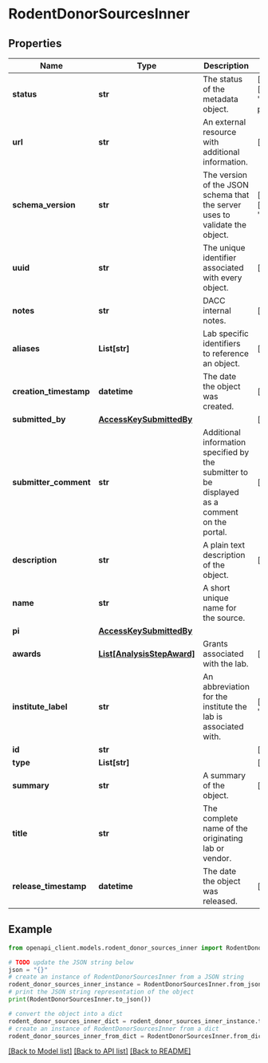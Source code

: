 # RodentDonorSourcesInner


## Properties

Name | Type | Description | Notes
------------ | ------------- | ------------- | -------------
**status** | **str** | The status of the metadata object. | [optional] [default to 'in progress']
**url** | **str** | An external resource with additional information. | [optional] 
**schema_version** | **str** | The version of the JSON schema that the server uses to validate the object. | [optional] [default to '4']
**uuid** | **str** | The unique identifier associated with every object. | [optional] 
**notes** | **str** | DACC internal notes. | [optional] 
**aliases** | **List[str]** | Lab specific identifiers to reference an object. | [optional] 
**creation_timestamp** | **datetime** | The date the object was created. | [optional] 
**submitted_by** | [**AccessKeySubmittedBy**](AccessKeySubmittedBy.md) |  | [optional] 
**submitter_comment** | **str** | Additional information specified by the submitter to be displayed as a comment on the portal. | [optional] 
**description** | **str** | A plain text description of the object. | [optional] 
**name** | **str** | A short unique name for the source. | 
**pi** | [**AccessKeySubmittedBy**](AccessKeySubmittedBy.md) |  | 
**awards** | [**List[AnalysisStepAward]**](AnalysisStepAward.md) | Grants associated with the lab. | [optional] 
**institute_label** | **str** | An abbreviation for the institute the lab is associated with. | [default to '']
**id** | **str** |  | [optional] 
**type** | **List[str]** |  | [optional] 
**summary** | **str** | A summary of the object. | [optional] 
**title** | **str** | The complete name of the originating lab or vendor. | 
**release_timestamp** | **datetime** | The date the object was released. | [optional] 

## Example

```python
from openapi_client.models.rodent_donor_sources_inner import RodentDonorSourcesInner

# TODO update the JSON string below
json = "{}"
# create an instance of RodentDonorSourcesInner from a JSON string
rodent_donor_sources_inner_instance = RodentDonorSourcesInner.from_json(json)
# print the JSON string representation of the object
print(RodentDonorSourcesInner.to_json())

# convert the object into a dict
rodent_donor_sources_inner_dict = rodent_donor_sources_inner_instance.to_dict()
# create an instance of RodentDonorSourcesInner from a dict
rodent_donor_sources_inner_from_dict = RodentDonorSourcesInner.from_dict(rodent_donor_sources_inner_dict)
```
[[Back to Model list]](../README.md#documentation-for-models) [[Back to API list]](../README.md#documentation-for-api-endpoints) [[Back to README]](../README.md)


